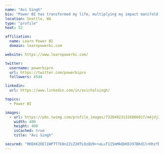 ```yaml
---
name: "Avi Singh"
bio: "Power BI has transformed my life, multiplying my impact manifold. Now I am on a mission to spread the word and share the knowledge"
location: Seattle, WA
type: "profile"
heat: 52

affiliation:
  name: Learn Power BI
  domain: learnpowerbi.com

website: https://www.learnpowerbi.com/

twitter:
  username: powerbipro
  url: https://twitter.com/powerbipro
  followers: 4544

linkedin:
  url: https://www.linkedin.com/in/avichalsingh/

topics:
  - Power BI

images:
  - url: https://pbs.twimg.com/profile_images/732049231326806017/m4jUj2Lu_400x400.jpg
    width: 400
    height: 400
    isCached: true
    title: "Avi Singh"

secured: "RKDXK2OElIWP7T7E8n2ZiZ2HTLOzQU9++aLuT1I5mMAQbKDJ97BKd1l+HhzfD/KlJG6Z4BMICVbb3B6iwyO/L7Jc6YSyWjh+lX/3JoiKrvEf3JIRp1nsr6EJMvQCgS/1/LuVPQF5m/QxD9bgJ65/l+WwP5XbOfSqdA/HwpWbJOISltsiGzzMYkMWycPMh6Z83bANV00dD4AnbII11hDJx0NTmgYyli0NEDhSOJFLlMqpczgDfEWvRjmzmzy+Hgxl9pMYH9M6A5wM9ZRfVewcqQgVOXVFmrridmjRP/IcNBPJE9rNDwrdLjPWdxeleqjSZcSScB19EAofGMhESoP15ej5ZHdZjeh5BdjbhkO8NnJO8vVR9YwmZ8hKG7m7BB+RUQd9TVLG6y2sU87j4oqrNmli8Muh0UqN8NwBBMNd6nI=;0N7iOs70gUIOnvHSjMeiwg=="
---
```


